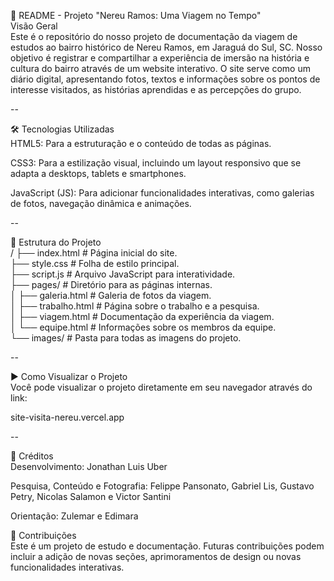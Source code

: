 📄 README - Projeto "Nereu Ramos: Uma Viagem no Tempo" <br>
Visão Geral<br>
Este é o repositório do nosso projeto de documentação da viagem de estudos ao bairro histórico de Nereu Ramos, em Jaraguá do Sul, SC. Nosso objetivo é registrar e compartilhar a experiência de imersão na história e cultura do bairro através de um website interativo. O site serve como um diário digital, apresentando fotos, textos e informações sobre os pontos de interesse visitados, as histórias aprendidas e as percepções do grupo.

--

🛠️ Tecnologias Utilizadas<br>
HTML5: Para a estruturação e o conteúdo de todas as páginas.<br>

CSS3: Para a estilização visual, incluindo um layout responsivo que se adapta a desktops, tablets e smartphones.<br>

JavaScript (JS): Para adicionar funcionalidades interativas, como galerias de fotos, navegação dinâmica e animações.<br>

--

📁 Estrutura do Projeto<br>
/
├── index.html                  # Página inicial do site.<br>
├── style.css                   # Folha de estilo principal.<br>
├── script.js                   # Arquivo JavaScript para interatividade.<br>
├── pages/                      # Diretório para as páginas internas.<br>
│   ├── galeria.html            # Galeria de fotos da viagem.<br>
│   ├── trabalho.html           # Página sobre o trabalho e a pesquisa.<br>
│   ├── viagem.html             # Documentação da experiência da viagem.<br>
│   └── equipe.html             # Informações sobre os membros da equipe.<br>
└── images/                     # Pasta para todas as imagens do projeto.<br>

--

▶️ Como Visualizar o Projeto<br>
Você pode visualizar o projeto diretamente em seu navegador através do link:<br>

site-visita-nereu.vercel.app

--

👥 Créditos<br>
Desenvolvimento: Jonathan Luis Uber<br>

Pesquisa, Conteúdo e Fotografia: Felippe Pansonato, Gabriel Lis, Gustavo Petry, Nicolas Salamon e Victor Santini<br>

Orientação: Zulemar e Edimara<br>

🚀 Contribuições<br>
Este é um projeto de estudo e documentação. Futuras contribuições podem incluir a adição de novas seções, aprimoramentos de design ou novas funcionalidades interativas.<br>
